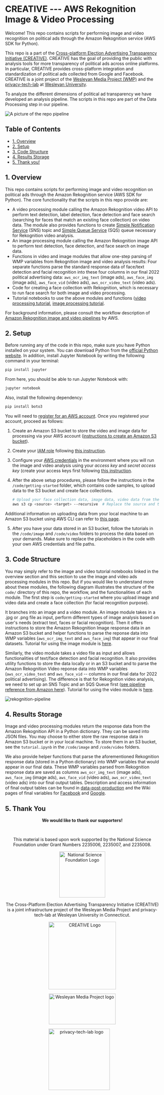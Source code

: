 # CREATIVE --- AWS Rekognition Image & Video Processing

Welcome! This repo contains scripts for performing image and video recognition on political ads through the Amazon Rekognition service (AWS SDK for Python).

This repo is a part of the [Cross-platform Election Advertising Transparency Initiative (CREATIVE)](https://www.creativewmp.com/). CREATIVE has the goal of providing the public with analysis tools for more transparency of political ads across online platforms. In particular, CREATIVE provides cross-platform integration and standardization of political ads collected from Google and Facebook. CREATIVE is a joint project of the [Wesleyan Media Project (WMP)](https://mediaproject.wesleyan.edu/) and the [privacy-tech-lab](https://privacytechlab.org/) at [Wesleyan University](https://www.wesleyan.edu).

To analyze the different dimensions of political ad transparency we have developed an analysis pipeline. The scripts in this repo are part of the Data Processing step in our pipeline.

![A picture of the repo pipeline](CREATIVE_step2_032524.png)

## Table of Contents

- [1. Overview](#1-overview)
- [2. Setup](#2-setup)
- [3. Code Structure](#3-code-structure)
- [4. Results Storage](#4-results-storage)
- [5. Thank you!](#5-thank-you)

## 1. Overview

This repo contains scripts for performing image and video recognition on political ads through the Amazon Rekognition service (AWS SDK for Python). The core functionality that the scripts in this repo provide are:

- A video processing module calling the Amazon Rekognition video API to perform text detection, label detection, face detection and face search (searching for faces that match an existing face collection) on video data. The module also provides functions to create [Simple Notification Service](https://docs.aws.amazon.com/sns/latest/dg/welcome.html) (SNS) topic and [Simple Queue Service](https://docs.aws.amazon.com/AWSSimpleQueueService/latest/SQSDeveloperGuide/welcome.html) (SQS) queue necessary for Rekognition video analysis.
- An image processing module calling the Amazon Rekognition image API to perform text detection, face detection, and face search on image data.
- Functions in video and image modules that allow one-step parsing of WMP variables from Rekognition image and video analysis results: Four separate functions parse the standard response data of face/text detection and facial recognition into these four columns in our final 2022 political advertising data: `aws_ocr_img_text` (image ads), `aws_face_img` (image ads), `aws_face_vid` (video ads), `aws_ocr_video_text` (video ads). 
- Code for creating a face collection with Rekognition, which is necessary to run face search for both image and video processing.
- Tutorial notebooks to use the above modules and functions ([video processing tutorial](https://github.com/Wesleyan-Media-Project/aws-rekognition-image-video-processing/blob/main/code/video/tutorial.ipynb), [image processing tutorial](https://github.com/Wesleyan-Media-Project/aws-rekognition-image-video-processing/blob/main/code/image/tutorial.ipynb).

For background information, please consult the workflow description of [Amazon Rekognition image and video pipelines](https://github.com/aws-samples/amazon-rekognition-serverless-large-scale-image-and-video-processing/blob/main/README.md) by AWS. 

## 2. Setup

Before running any of the code in this repo, make sure you have Python installed on your system. You can download Python from the [official Python website](https://www.python.org/downloads/). In addition, install Jupyter Notebook by writing the following command in your terminal:

```bash
pip install jupyter
```

From here, you should be able to run Jupyter Notebook with:

```bash
jupyter notebook
```

Also, install the following dependency:

```bash
pip install boto3
```

You will need to [register for an AWS account](https://aws.amazon.com/). Once you registered your account, proceed as follows:

1. Create an Amazon S3 bucket to store the video and image data for processing via your AWS account ([instructions to create an Amazon S3 bucket](https://docs.aws.amazon.com/AmazonS3/latest/userguide/create-bucket-overview.html)).

2. Create your [IAM role](https://docs.aws.amazon.com/IAM/latest/UserGuide/id_roles.html) following [this instruction](https://docs.aws.amazon.com/IAM/latest/UserGuide/id_roles_create_for-user.html).

3. Configure your [AWS credentials](https://docs.aws.amazon.com/cli/latest/userguide/cli-chap-configure.html) in the environment where you will run the image and video analysis using your *access key* and *secret access key* (create your access keys first following [this instruction](https://docs.aws.amazon.com/IAM/latest/UserGuide/id_credentials_access-keys.html).

4. After the above setup procedures, please follow the instructions in the `/code/getting-started` folder, which contains code samples, to upload data to the S3 bucket and create face collections.

   ```bash
   # Upload your face collection data, image data, video data from their local paths to respective Amazon S3 bucket destinations
   aws s3 cp <source> <target> --recursive  # Replace the source and target with your local source directory and the target directory on S3
   ```
Additional information on uploading data from your local machine to an Amazon S3 bucket using AWS CLI can refer to [this page](https://docs.aws.amazon.com/cli/v1/userguide/cli-services-s3-commands.html). 

5. After you have your data stored in an S3 bucket, follow the tutorials in the `/code/image` and `/code/video` folders to process the data based on your demands. Make sure to replace the placeholders in the code with your own AWS credentials and file paths.

## 3. Code Structure 
You may simply refer to the image and video tutorial notebooks linked in the overview section and this section to use the image and video ads processing modules in this repo. But if you would like to understand more about these modules, the following diagram illustrates the structure of the `code/` directory of this repo, the workflow, and the functionalities of each module. The first step is `code/getting-started` where you upload image and video data and create a face collection (for facial recognition purpose). 

It branches into an image and a video module. An image module takes in a .jpg or .png file as input, perform different types of image analysis based on user's needs (extract text, faces or facial recognition). Then it offers instructions to store the Amazon Rekognition Image response data in an Amazon S3 bucket and helper functions to parse the reponse data into WMP variables (`aws_ocr_img_text` and `aws_face_img`) that appear in our final datasets. Tutorial for using the image module is [here](https://github.com/Wesleyan-Media-Project/aws-rekognition-image-video-processing/blob/main/code/image/tutorial.ipynb). 

Similarly, the video module takes a video file as input and allows functionalities of text/face detection and facial recognition. It also provides utility functions to store the data locally or in an S3 bucket and to parse the Amazon Rekognition Video reponse data into WMP variables (`aws_ocr_video_text` and `aws_face_vid` -- columns in our final data for 2022 political advertising). The difference is that for Rekognition video analysis, we need to set up an SNS Topic and an SQS Queue first ([see pipeline reference from Amazon here](https://github.com/aws-samples/amazon-rekognition-serverless-large-scale-image-and-video-processing)). Tutorial for using the video module is [here](https://github.com/Wesleyan-Media-Project/aws-rekognition-image-video-processing/blob/main/code/video/tutorial.ipynb). 

![rekognition-pipeline](rekognition-pipeline.png)

## 4. Results Storage

Image and video processing modules return the response data from the Amazon Rekognition API in a Python dictionary. They can be saved into JSON files. You may choose to either store the raw response data in Amazon S3 bucket or in your local machine. To store them in an S3 bucket, see the `tutorial.ipynb` in the `/code/image` and `/code/video` folders.

We also provide helper functions that parse the aforementioned Rekognition response data (stored in a Python dictionary) into WMP variables that would appear in our final data. These WMP variables parsed from Rekognition response data are saved as columns `aws_ocr_img_text` (image ads), `aws_face_img` (image ads), `aws_face_vid` (video ads), `aws_ocr_video_text` (video ads) into our final output tables. Description and access information of final output tables can be found in [data-post-production](https://github.com/Wesleyan-Media-Project/data-post-production/tree/main) and the Wiki pages of final variables for [Facebook](https://github.com/Wesleyan-Media-Project/data-post-production/wiki/Variables-in-the-Facebook-Dataset) and [Google](https://github.com/Wesleyan-Media-Project/data-post-production/wiki/Variables-in-the-Google-Dataset).

## 5. Thank You

<p align="center"><strong>We would like to thank our supporters!</strong></p><br>

<p align="center">This material is based upon work supported by the National Science Foundation under Grant Numbers 2235006, 2235007, and 2235008.</p>

<p align="center" style="display: flex; justify-content: center; align-items: center;">
  <a href="https://www.nsf.gov/awardsearch/showAward?AWD_ID=2235006">
    <img class="img-fluid" src="nsf.png" height="150px" alt="National Science Foundation Logo">
  </a>
</p>

<p align="center">The Cross-Platform Election Advertising Transparency Initiative (CREATIVE) is a joint infrastructure project of the Wesleyan Media Project and privacy-tech-lab at Wesleyan University in Connecticut.

<p align="center" style="display: flex; justify-content: center; align-items: center;">
  <a href="https://www.creativewmp.com/">
    <img class="img-fluid" src="CREATIVE_logo.png"  width="220px" alt="CREATIVE Logo">
  </a>
</p>

<p align="center" style="display: flex; justify-content: center; align-items: center;">
  <a href="https://mediaproject.wesleyan.edu/">
    <img src="wmp-logo.png" width="218px" height="100px" alt="Wesleyan Media Project logo">
  </a>
</p>

<p align="center" style="display: flex; justify-content: center; align-items: center;">
  <a href="https://privacytechlab.org/" style="margin-right: 20px;">
    <img src="./plt_logo.png" width="200px" alt="privacy-tech-lab logo">
  </a>
</p>
